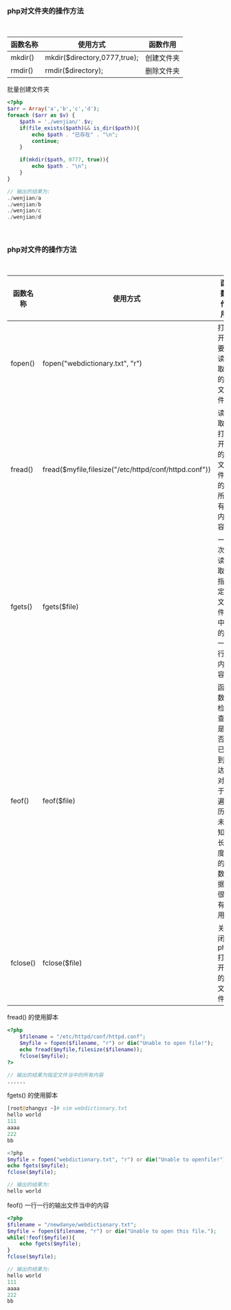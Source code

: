 ### php对文件夹的操作方法

<br/>

| 函数名称   | 使用方式                      | 函数作用  |
|-----------|------------------------------|----------|
| mkdir()   | mkdir($directory,0777,true); | 创建文件夹 |
| rmdir()   | rmdir($directory);           | 删除文件夹 |


批量创建文件夹
```php
<?php
$arr = Array('a','b','c','d');
foreach ($arr as $v) {
    $path = './wenjian/'.$v;
    if(file_exists($path)&& is_dir($path)){
        echo $path . "已存在" . "\n";
        continue;
    }

    if(mkdir($path, 0777, true)){
        echo $path . "\n";
    }
}    

// 输出的结果为:
./wenjian/a
./wenjian/b
./wenjian/c
./wenjian/d
```

<br/>

### php对文件的操作方法

<br/>

| 函数名称   | 使用方式                      | 函数作用  |
|-----------|------------------------------|----------|
| fopen()   | fopen("webdictionary.txt", "r") | 打开要读取的文件 |
| fread()   | fread($myfile,filesize("/etc/httpd/conf/httpd.conf")) | 读取打开的文件的所有内容 |
| fgets()   | fgets($file) | 一次读取指定文件中的一行内容 |
| feof()    | feof($file)  | 函数检查是否已到达, 对于遍历未知长度的数据很有用 |
| fclose()  | fclose($file) | 关闭php打开的文件 |


fread() 的使用脚本
```php
<?php
    $filename = "/etc/httpd/conf/httpd.conf";
    $myfile = fopen($filename, "r") or die("Unable to open file!");
    echo fread($myfile,filesize($filename));
    fclose($myfile);
?>

// 输出的结果为指定文件当中的所有内容
......
```

fgets() 的使用脚本
```php
[root@zhangyz ~]# vim webdictionary.txt 
hello world
111
aaaa
222
bb

<?php
$myfile = fopen("webdictionary.txt", "r") or die("Unable to openfile!");
echo fgets($myfile);
fclose($myfile);

// 输出的结果为:
hello world
```

feof() 一行一行的输出文件当中的内容
```php
<?php
$filename = "/newdanye/webdictionary.txt";
$myfile = fopen($filename, "r") or die("Unable to open this file.");
while(!feof($myfile)){
    echo fgets($myfile);
}
fclose($myfile);

// 输出的结果为:
hello world
111
aaaa
222
bb
```

